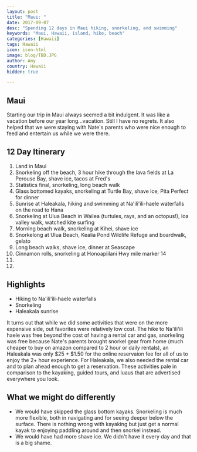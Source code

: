 ```yaml
---
layout: post
title: "Maui: "
date: 2017-09-07
desc: "Spending 12 days in Maui hiking, snorkeling, and swimming"
keywords: "Maui, Hawaii, island, hike, beach"
categories: [Hawaii]
tags: Hawaii
icon: icon-html
image: blog/TBD.JPG
author: Amy
country: Hawaii
hidden: true

---
```


## Maui

Starting our trip in Maui always seemed a bit indulgent. It was like a vacation before our year long...vacation. Still I have no regrets. It also helped that we were staying with Nate's parents who were nice enough to feed and entertain us while we were there. 

## 12 Day Itinerary 
1. Land in Maui
2. Snorkeling off the beach, 3 hour hike through the lava fields at La Perouse Bay, shave ice, tacos at Fred's
3. Statistics final, snorkeling, long beach walk
4. Glass bottomed kayaks, snorkeling at Turtle Bay, shave ice, Pita Perfect for dinner
5. Sunrise at Haleakala, hiking and swimming at Na'ili'ili-haele waterfalls on the road to Hana
6. Snorkeling at Ulua Beach in Wailea (turtules, rays, and an octopus!), Ioa valley walk, watched kite surfing
7. Morning beach walk, snorkeling at Kihei, shave ice 
8. Snorkelong at Ulua Beach, Kealia Pond Wildlife Refuge and boardwalk, gelato  
9. Long beach walks, shave ice, dinner at Seascape 
10. Cinnamon rolls, snorkeling at Honoapiilani Hwy mile marker 14
11.
12.

## Highlights

- Hiking to Na'ili'ili-haele waterfalls
- Snorkeling 
- Haleakala sunrise 

It turns out that while we did some activities that were on the more expensive side, out favorites were relatively low cost. The hike to Na'ili'ili haele was free beyond the cost of having a rental car and gas, snorkeling was free because Nate's parents brought snorkel gear from home (much cheaper to buy on amazon compared to 2 hour or daily rentals), an Haleakala was only $25 + $1.50 for the online reservaion fee for all of us to enjoy the 2+ hour experience. For Haleakala, we also needed the rental car and to plan ahead enough to get a reservation. These activities pale in comparison to the kayaking, guided tours, and luaus that are advertised everywhere you look.

## What we might do differently

- We would have skipped the glass bottom kayaks. Snorkeling is much more flexible, both in navigating and for seeing deeper below the surface. There is nothing wrong with kayaking but just get a normal kayak to enjoying paddling around and then snorkel instead. 
- We would have had more shave ice. We didn't have it every day and that is a big shame. 